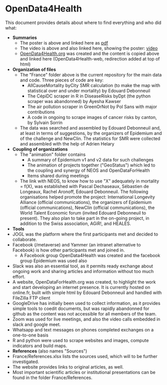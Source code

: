 # OpenData4Health

This document provides details about where to find everything and who did what:
* **Summaries**
  * The poster is above and linked here as [pdf](OpenData4Health-poster.pdf)
  * The video is above and also linked here, showing the poster: [video](OpenData4Health-video.mp4)
  * [OpenData4Health.org](https://www.opendata4health.org) was created and the content is copied above and linked here (OpenData4Health-web, redirection added at top of html)
* **Organization of files**
  * The "France" folder above is the current repository for the main data and code. Three pieces of code are key:
    * AllCauseMortality byCity SMR calculation (to make the map with statistical over and under mortality) by Edouard Debonneuil
    * The CépiDC scraper in R in DiseaseRisks byDpt (the python scraper was abandonned) by Ayesha Kawser
    * The air pollution scraper in GreenOrNot by Pol Sans with major contributions
    * A code in ongoing to scrape images of cancer risks by canton, by Sylvain Sorrin
  * The data was searched and assembled by Edouard Debonneuil and, at least in terms of suggestions, by the organizers of Epidemium and of the challenge and NewClin. The statistics for SMR were collected and assembled with the help of Adrien Helary
* **Coupling of organizations**
  * The "animation" folder contains
    * A summary of Epidemium v1 and v2 data for such challenges
    * The animation of projects together ("GeoStatus") which led to the coupling and synergy of NEOS and OpenDataForHealth
    * Items shared during meetings
  * The link with NEOS, to know how to use "X" adequately in mortality = f(X), was established with Pascal Dechaseaux, Sébastien de Longeaux, Rachel Aronoff, Edouard Debonneuil. The following organisations helped promote the project: International Longevity Alliance (official communications), the organizers of Epidemium (official communications), NewClin (official communications), the World Talent Economic forum (invited Edouard Debonneuil to present). They also plan to take part in the on-going project, in addition to the Swiss association, AGiR!, and HEALES.
* **Tools**
 * JOGL was the platform where the first participants met and decided to collaborate.
 * Facebook (/metaverse) and Yammer (an intranet alternative to Facebook) is how other participants met and joined in.
    * A Facebook group OpenData4Health was created and the facebook group Epidemium was used also
 * Slack was also an essential tool, as it permits ready exchange about ongoing work and sharing articles and information without too much effort.
 * A website, OpenDataForHealth.org was created, to highlight the work and start developing an internet presence. It is currently hosted on online.fr, built with simple html by Edouard Debonneuil and handled with FileZilla FTP client
 * GoogleDrive has initially been used to collect information, as it provides simple tools to coedit documents, but was rapidly abandonned for github as the content was not accessible for all members of the team.
 * Zoom was used for live meetings, and also the video calls embedded in slack and google meet.
 * Whatsapp and text messages on phones completed exchanges on a one-to-one basis
 * R and python were used to scrape websites and images, compute indicators and build maps.
* **References** (also names "Sources")
 * France/References.xlsx lists the sources used, which will to be further investigated.
 * The website provides links to original articles, as well.
 * Most important scientific articles or institutional presentations can be found in the folder France/References.
